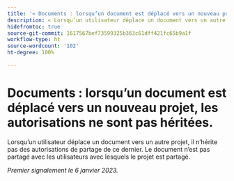 ```yaml
---
title: '« Documents : lorsqu’un document est déplacé vers un nouveau projet, les autorisations ne sont pas héritées. »'
description: « Lorsqu’un utilisateur déplace un document vers un autre projet, il n’hérite pas des autorisations de partage de ce dernier. Le document n’est pas partagé avec les utilisateurs avec lesquels le projet est partagé.   »
hidefromtoc: true
source-git-commit: 1617567bef73599325b363c61dff421fc65b9a1f
workflow-type: ht
source-wordcount: '102'
ht-degree: 100%

---
```



# Documents : lorsqu’un document est déplacé vers un nouveau projet, les autorisations ne sont pas héritées.

<!-- This Known Issue is on the TOC for both Workfront and Workfront Proof-->

Lorsqu’un utilisateur déplace un document vers un autre projet, il n’hérite pas des autorisations de partage de ce dernier. Le document n’est pas partagé avec les utilisateurs avec lesquels le projet est partagé.

_Premier signalement le 6 janvier 2023._

